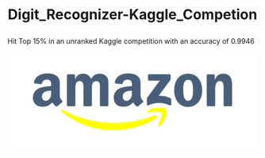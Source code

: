 #  <p align = 'center'> Digit_Recognizer-Kaggle_Competion
Hit Top 15% in an unranked Kaggle competition with an accuracy of 0.9946 </p>


<p align = 'center'> <img width="600" img height="200" src = https://github.com/siddh30/Amazon-Sentiment-Analysis/blob/master/amazon_logo.png </p>
  
